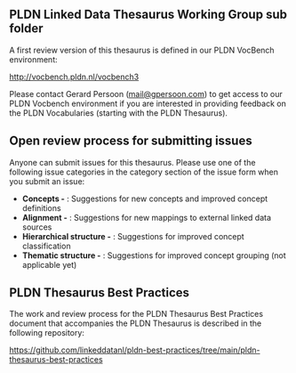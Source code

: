 <h2><strong>PLDN Linked Data Thesaurus Working Group sub folder</strong></h2>

A first review version of this thesaurus is defined in our PLDN VocBench environment:

http://vocbench.pldn.nl/vocbench3

Please contact Gerard Persoon (<mail@gpersoon.com>) to get access to our PLDN Vocbench environment if you are interested in providing feedback on the PLDN Vocabularies (starting with the PLDN Thesaurus).

<h2><strong>Open review process for submitting issues</strong></h2>

Anyone can submit issues for this thesaurus. Please use one of the following issue categories in the category section of the issue form when you submit an issue:<br>
- <strong>Concepts -</strong> : Suggestions for new concepts and improved concept definitions<br>
- <strong>Alignment -</strong> : Suggestions for new mappings to external linked data sources<br>
- <strong>Hierarchical structure -</strong> : Suggestions for improved concept classification<br>
- <strong>Thematic structure -</strong> : Suggestions for improved concept grouping (not applicable yet)<br>

<h2><strong>PLDN Thesaurus Best Practices</strong></h2>

The work and review process for the PLDN Thesaurus Best Practices document that accompanies the PLDN Thesaurus is described in the following repository:

https://github.com/linkeddatanl/pldn-best-practices/tree/main/pldn-thesaurus-best-practices
